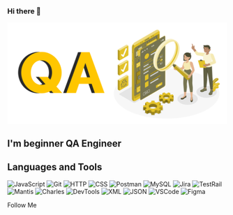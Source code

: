 ### Hi there 👋

![Header](https://github.com/oksanatys/oksanatys/blob/main/activities/Quality-Assurance-1-2048x944.png)

## I'm beginner QA Engineer

## Languages and Tools

![JavaScript](https://img.shields.io/badge/-JavaScript-yellow?logo=javascript&logoColor=white&style=plastic)
![Git](https://img.shields.io/badge/-Git-black?logo=Git&logoColor=white&style=plastic)
![HTTP](https://img.shields.io/badge/-HTML5-red?logo=HTML5&logoColor=white&style=plastic)
![CSS](https://img.shields.io/badge/-CSS3-blue?logo=CSS3&logoColor=white&style=plastic)
![Postman](https://img.shields.io/badge/-Postman-red?logo=Postman&logoColor=white&style=plastic)
![MySQL](https://img.shields.io/badge/-mySQL-green?logo=MySQL&logoColor=white&style=plastic)
![Jira](https://img.shields.io/badge/-Jira-blue?logo=Jira&logoColor=white&style=plastic)
![TestRail](https://img.shields.io/badge/-Mantis-lightblue?logo=TestRail&logoColor=white&style=plastic)
![Mantis](https://img.shields.io/badge/-Mantis-green?logo=Mantis&logoColor=white&style=plastic)
![Charles](https://img.shields.io/badge/-Charles-orange?logo=Charles&logoColor=white&style=plastic)
![DevTools](https://img.shields.io/badge/-DevTools-blue?logo=DevTools&logoColor=white&style=plastic)
![XML](https://img.shields.io/badge/-XML-yellow?logo=XML&logoColor=white&style=plastic)
![JSON](https://img.shields.io/badge/-JSON-green?logo=JSON&logoColor=white&style=plastic)
![VSCode](https://img.shields.io/badge/-VSCode-blue?logo=VSCode&logoColor=white&style=plastic)
![Figma](https://img.shields.io/badge/-Figma-purple?logo=Figma&logoColor=white&style=plastic)

Follow Me

<!--
**oksanatys/oksanatys** is a ✨ _special_ ✨ repository because its `README.md` (this file) appears on your GitHub profile.

Here are some ideas to get you started:

- 🔭 I’m currently working on ...
- 🌱 I’m currently learning ...
- 👯 I’m looking to collaborate on ...
- 🤔 I’m looking for help with ...
- 💬 Ask me about ...
- 📫 How to reach me: ...
- 😄 Pronouns: ...
- ⚡ Fun fact: ...
-->
